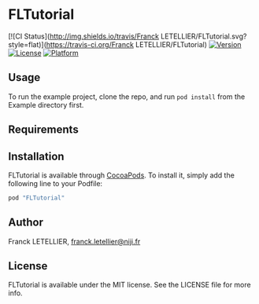 # FLTutorial

[![CI Status](http://img.shields.io/travis/Franck LETELLIER/FLTutorial.svg?style=flat)](https://travis-ci.org/Franck LETELLIER/FLTutorial)
[![Version](https://img.shields.io/cocoapods/v/FLTutorial.svg?style=flat)](http://cocoapods.org/pods/FLTutorial)
[![License](https://img.shields.io/cocoapods/l/FLTutorial.svg?style=flat)](http://cocoapods.org/pods/FLTutorial)
[![Platform](https://img.shields.io/cocoapods/p/FLTutorial.svg?style=flat)](http://cocoapods.org/pods/FLTutorial)

## Usage

To run the example project, clone the repo, and run `pod install` from the Example directory first.

## Requirements

## Installation

FLTutorial is available through [CocoaPods](http://cocoapods.org). To install
it, simply add the following line to your Podfile:

```ruby
pod "FLTutorial"
```

## Author

Franck LETELLIER, franck.letellier@niji.fr

## License

FLTutorial is available under the MIT license. See the LICENSE file for more info.
